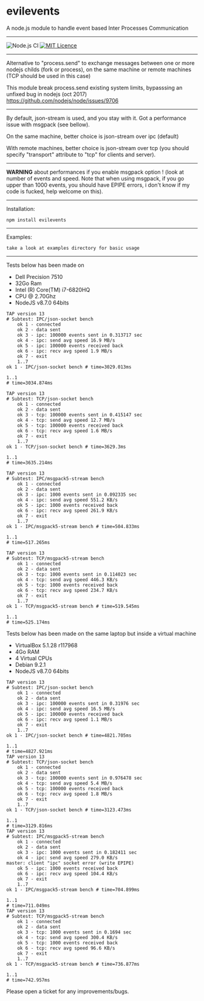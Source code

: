 # evilevents
A node.js module to handle event based Inter Processes Communication

-----------
![Node.js CI](https://github.com/eviltik/evilevents/workflows/Node.js%20CI/badge.svg)
[![MIT Licence](https://badges.frapsoft.com/os/mit/mit.svg?v=103)](https://opensource.org/licenses/mit-license.php)

-----------

Alternative to "process.send" to exchange messages between one or more nodejs childs (fork or process),
on the same machine or remote machines (TCP should be used in this case)

This module break process.send existing system limits, bypasssing an unfixed bug in nodejs (oct 2017)
https://github.com/nodejs/node/issues/9706


-------------------

By default, json-stream is used, and you stay with it. Got a performance issue with msgpack (see bellow).

On the same machine, better choice is json-stream over ipc (default)

With remote machines, better choice is json-stream over tcp
(you should specify "transport" attribute to "tcp" for clients and server).

-------------------

**WARNING** about performances if you enable msgpack option !
(look at number of events and speed. Note that when using msgpack, if you go upper than 1000 events,
you should have EPIPE errors, i don't know if my code is fucked, help welcome on this).

-------------

Installation:

```
npm install evilevents
```

-------------

Examples:

```
take a look at examples directory for basic usage
```

-------------

Tests below has been made on
* Dell Precision 7510
* 32Go Ram
* Intel (R) Core(TM) i7-6820HQ
* CPU @ 2.70Ghz
* NodeJS v8.7.0 64bits

```
TAP version 13
# Subtest: IPC/json-socket bench
    ok 1 - connected
    ok 2 - data sent
    ok 3 - ipc: 100000 events sent in 0.313717 sec
    ok 4 - ipc: send avg speed 16.9 MB/s
    ok 5 - ipc: 100000 events received back
    ok 6 - ipc: recv avg speed 1.9 MB/s
    ok 7 - exit
    1..7
ok 1 - IPC/json-socket bench # time=3029.013ms

1..1
# time=3034.874ms

TAP version 13
# Subtest: TCP/json-socket bench
    ok 1 - connected
    ok 2 - data sent
    ok 3 - tcp: 100000 events sent in 0.415147 sec
    ok 4 - tcp: send avg speed 12.7 MB/s
    ok 5 - tcp: 100000 events received back
    ok 6 - tcp: recv avg speed 1.6 MB/s
    ok 7 - exit
    1..7
ok 1 - TCP/json-socket bench # time=3629.3ms

1..1
# time=3635.214ms

TAP version 13
# Subtest: IPC/msgpack5-stream bench
    ok 1 - connected
    ok 2 - data sent
    ok 3 - ipc: 1000 events sent in 0.092335 sec
    ok 4 - ipc: send avg speed 551.2 KB/s
    ok 5 - ipc: 1000 events received back
    ok 6 - ipc: recv avg speed 261.9 KB/s
    ok 7 - exit
    1..7
ok 1 - IPC/msgpack5-stream bench # time=504.833ms

1..1
# time=517.265ms

TAP version 13
# Subtest: TCP/msgpack5-stream bench
    ok 1 - connected
    ok 2 - data sent
    ok 3 - tcp: 1000 events sent in 0.114023 sec
    ok 4 - tcp: send avg speed 446.3 KB/s
    ok 5 - tcp: 1000 events received back
    ok 6 - tcp: recv avg speed 234.7 KB/s
    ok 7 - exit
    1..7
ok 1 - TCP/msgpack5-stream bench # time=519.545ms

1..1
# time=525.174ms

```


Tests below has been made on the same laptop but inside a virtual machine
* VirtualBox 5.1.28 r117968
* 4Go RAM
* 4 Virtual CPUs
* Debian 9.2.1
* NodeJS v8.7.0 64bits

```
TAP version 13
# Subtest: IPC/json-socket bench
    ok 1 - connected
    ok 2 - data sent
    ok 3 - ipc: 100000 events sent in 0.31976 sec
    ok 4 - ipc: send avg speed 16.5 MB/s
    ok 5 - ipc: 100000 events received back
    ok 6 - ipc: recv avg speed 1.1 MB/s
    ok 7 - exit
    1..7
ok 1 - IPC/json-socket bench # time=4821.705ms

1..1
# time=4827.921ms
TAP version 13
# Subtest: TCP/json-socket bench
    ok 1 - connected
    ok 2 - data sent
    ok 3 - tcp: 100000 events sent in 0.976478 sec
    ok 4 - tcp: send avg speed 5.4 MB/s
    ok 5 - tcp: 100000 events received back
    ok 6 - tcp: recv avg speed 1.8 MB/s
    ok 7 - exit
    1..7
ok 1 - TCP/json-socket bench # time=3123.473ms

1..1
# time=3129.816ms
TAP version 13
# Subtest: IPC/msgpack5-stream bench
    ok 1 - connected
    ok 2 - data sent
    ok 3 - ipc: 1000 events sent in 0.182411 sec
    ok 4 - ipc: send avg speed 279.0 KB/s
master: client "ipc" socket error (write EPIPE)
    ok 5 - ipc: 1000 events received back
    ok 6 - ipc: recv avg speed 104.4 KB/s
    ok 7 - exit
    1..7
ok 1 - IPC/msgpack5-stream bench # time=704.899ms

1..1
# time=711.049ms
TAP version 13
# Subtest: TCP/msgpack5-stream bench
    ok 1 - connected
    ok 2 - data sent
    ok 3 - tcp: 1000 events sent in 0.1694 sec
    ok 4 - tcp: send avg speed 300.4 KB/s
    ok 5 - tcp: 1000 events received back
    ok 6 - tcp: recv avg speed 96.6 KB/s
    ok 7 - exit
    1..7
ok 1 - TCP/msgpack5-stream bench # time=736.877ms

1..1
# time=742.957ms
```

Please open a ticket for any improvements/bugs.


